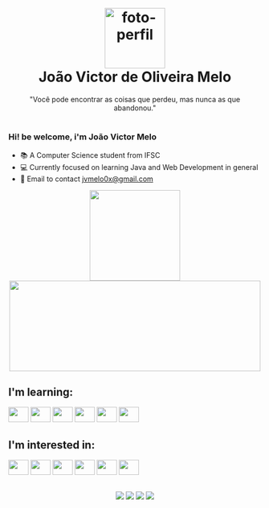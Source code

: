 <h1 align="center">
  <br>
  <img src="https://github.com/jvictormelo/jvictormelo/assets/161324575/9c4ee533-ced0-45cd-a552-d6ab083a13aa" alt="foto-perfil" width="120px"/>
  <br>
  João Victor de Oliveira Melo
  <br>
</h1>
<p align="center">"Você pode encontrar as coisas que perdeu, mas nunca as que abandonou."</p>
<h1></h1>
      
### Hi! be welcome, i'm João Victor Melo
- 📚 A Computer Science student from IFSC
- 💻 Currently focused on learning Java and Web Development in general
- 📩 Email to contact jvmelo0x@gmail.com

<div align="center">
  <img height="180em" src="https://github-readme-stats.vercel.app/api?username=jvictormelo&show_icons=true&theme=radical"/>
  <img height="180em" width="500" src="https://github-readme-stats.vercel.app/api/top-langs/?username=jvictormelo&layout=compact&show_icons=true&theme=radical"/>

</div>

## I'm learning: 

<div>
  <img height="30" width="40" src="https://cdn.jsdelivr.net/gh/devicons/devicon@latest/icons/html5/html5-original.svg" />
  <img height="30" width="40" src="https://cdn.jsdelivr.net/gh/devicons/devicon@latest/icons/css3/css3-original.svg" />
  <img height="30" width="40" src="https://cdn.jsdelivr.net/gh/devicons/devicon@latest/icons/javascript/javascript-original.svg" />
  <img height="30" width="40" src="https://cdn.jsdelivr.net/gh/devicons/devicon@latest/icons/bootstrap/bootstrap-original.svg" />
  <img height="30" width="40" src="https://cdn.jsdelivr.net/gh/devicons/devicon@latest/icons/java/java-original.svg" />
  <img height="30" width="40" src="https://cdn.jsdelivr.net/gh/devicons/devicon@latest/icons/python/python-original.svg" />
</div>

## I'm interested in:

<div> 
<img height="30" width="40" src="https://cdn.jsdelivr.net/gh/devicons/devicon@latest/icons/csharp/csharp-original.svg" />
<img height="30" width="40" src="https://cdn.jsdelivr.net/gh/devicons/devicon@latest/icons/kotlin/kotlin-original.svg" />
<img height="30" width="40" src="https://cdn.jsdelivr.net/gh/devicons/devicon@latest/icons/ruby/ruby-original.svg" />
<img height="30" width="40" src="https://cdn.jsdelivr.net/gh/devicons/devicon@latest/icons/amazonwebservices/amazonwebservices-original-wordmark.svg" />
<img height="30" width="40" src="https://cdn.jsdelivr.net/gh/devicons/devicon@latest/icons/spring/spring-original.svg" />
<img height="30" width="40" src="https://cdn.jsdelivr.net/gh/devicons/devicon@latest/icons/dot-net/dot-net-original.svg" />
</div>

## 
<div align="center">
  <a href="https://www.instagram.com/jvictor_melo_/" target="_blank"><img src="https://img.shields.io/badge/Instagram-E4405F?style=for-the-badge&logo=instagram&logoColor=white"/></a>
  <a href="https://www.linkedin.com/in/joao-victor-melo04/" target="_blank"><img src="https://img.shields.io/badge/LinkedIn-0077B5?style=for-the-badge&logo=linkedin&logoColor=white"/></a>
  <a href="https://twitter.com/jvictor_melo_" target="_blank"><img src="https://img.shields.io/badge/Twitter-1DA1F2?style=for-the-badge&logo=twitter&logoColor=white"/></a>
  <a href="https://www.youtube.com/@GaloProgramador" target="_blank"><img src="https://img.shields.io/badge/YouTube-FF0000?style=for-the-badge&logo=youtube&logoColor=white"/></a>
</div>



          
          
